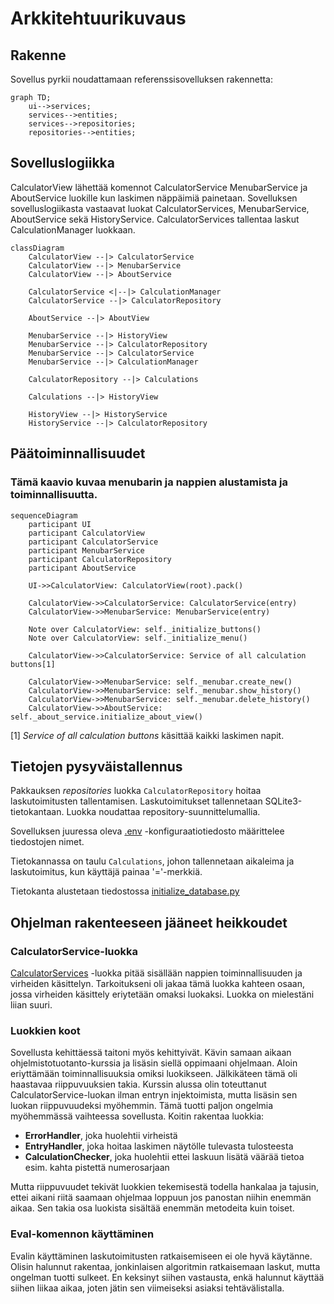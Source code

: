 # Arkkitehtuurikuvaus

## Rakenne

Sovellus pyrkii noudattamaan referenssisovelluksen rakennetta:

```mermaid
graph TD;
    ui-->services;
    services-->entities;
    services-->repositories;
    repositories-->entities;
```


## Sovelluslogiikka

CalculatorView lähettää komennot CalculatorService MenubarService ja AboutService luokille kun laskimen näppäimiä painetaan. Sovelluksen sovelluslogiikasta vastaavat luokat CalculatorServices, MenubarService, AboutService sekä HistoryService. CalculatorServices tallentaa laskut CalculationManager luokkaan.


```mermaid
classDiagram
    CalculatorView --|> CalculatorService
    CalculatorView --|> MenubarService
    CalculatorView --|> AboutService

    CalculatorService <|--|> CalculationManager
    CalculatorService --|> CalculatorRepository

    AboutService --|> AboutView

    MenubarService --|> HistoryView
    MenubarService --|> CalculatorRepository
    MenubarService --|> CalculatorService
    MenubarService --|> CalculationManager

    CalculatorRepository --|> Calculations

    Calculations --|> HistoryView

    HistoryView --|> HistoryService
    HistoryService --|> CalculatorRepository
```


## Päätoiminnallisuudet

### Tämä kaavio kuvaa menubarin ja nappien alustamista ja toiminnallisuutta.


```mermaid
sequenceDiagram
    participant UI
    participant CalculatorView
    participant CalculatorService
    participant MenubarService
    participant CalculatorRepository
    participant AboutService

    UI->>CalculatorView: CalculatorView(root).pack()

    CalculatorView->>CalculatorService: CalculatorService(entry)
    CalculatorView->>MenubarService: MenubarService(entry)

    Note over CalculatorView: self._initialize_buttons()
    Note over CalculatorView: self._initialize_menu()

    CalculatorView->>CalculatorService: Service of all calculation buttons[1]

    CalculatorView->>MenubarService: self._menubar.create_new()
    CalculatorView->>MenubarService: self._menubar.show_history()
    CalculatorView->>MenubarService: self._menubar.delete_history()
    CalculatorView->>AboutService: self._about_service.initialize_about_view()
```

[1] _Service of all calculation buttons_ käsittää kaikki laskimen napit.


## Tietojen pysyväistallennus

Pakkauksen _repositories_ luokka `CalculatorRepository` hoitaa laskutoimitusten tallentamisen. Laskutoimitukset tallennetaan SQLite3-tietokantaan. Luokka noudattaa repository-suunnittelumallia.

Sovelluksen juuressa oleva [.env](../.env) -konfiguraatiotiedosto määrittelee tiedostojen nimet.

Tietokannassa on taulu `Calculations`, johon tallennetaan aikaleima ja laskutoimitus, kun käyttäjä painaa '='-merkkiä.

Tietokanta alustetaan tiedostossa [initialize_database.py](../src/initialize_database.py)


## Ohjelman rakenteeseen jääneet heikkoudet


### CalculatorService-luokka

[CalculatorServices](../src/services/calculator_service.py) -luokka pitää sisällään nappien toiminnallisuuden ja virheiden käsittelyn. Tarkoitukseni oli jakaa tämä luokka kahteen osaan, jossa virheiden käsittely eriytetään omaksi luokaksi. Luokka on mielestäni liian suuri.

### Luokkien koot

Sovellusta kehittäessä taitoni myös kehittyivät. Kävin samaan aikaan ohjelmistotuotanto-kurssia ja lisäsin siellä oppimaani ohjelmaan. Aloin eriyttämään toiminnallisuuksia omiksi luokikseen. Jälkikäteen tämä oli haastavaa riippuvuuksien takia. Kurssin alussa olin toteuttanut CalculatorService-luokan ilman entryn injektoimista, mutta lisäsin sen luokan riippuvuudeksi myöhemmin. Tämä tuotti paljon ongelmia myöhemmässä vaihteessa sovellusta. Koitin rakentaa luokkia:
 - **ErrorHandler**, joka huolehtii virheistä
 - **EntryHandler**, joka hoitaa laskimen näytölle tulevasta tulosteesta
 - **CalculationChecker**, joka huolehtii ettei laskuun lisätä väärää tietoa esim. kahta pistettä numerosarjaan

Mutta riippuvuudet tekivät luokkien tekemisestä todella hankalaa ja tajusin, ettei aikani riitä saamaan ohjelmaa loppuun jos panostan niihin enemmän aikaa. Sen takia osa luokista sisältää enemmän metodeita kuin toiset.

### **Eval**-komennon käyttäminen

Evalin käyttäminen laskutoimitusten ratkaisemiseen ei ole hyvä käytänne. Olisin halunnut rakentaa, jonkinlaisen algoritmin ratkaisemaan laskut, mutta ongelman tuotti sulkeet. En keksinyt siihen vastausta, enkä halunnut käyttää siihen liikaa aikaa, joten jätin sen viimeiseksi asiaksi tehtävälistalla.